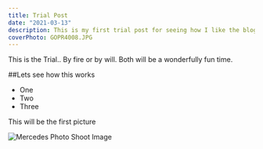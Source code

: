 ```yaml
---
title: Trial Post
date: "2021-03-13"
description: This is my first trial post for seeing how I like the blog.
coverPhoto: GOPR4008.JPG
---
```


This is the Trial.. By fire or by will. Both will be a wonderfully fun time.

##Lets see how this works

 - One
 - Two
 - Three

This will be the first picture

![Mercedes Photo Shoot Image](./GOPR4008.JPG)

